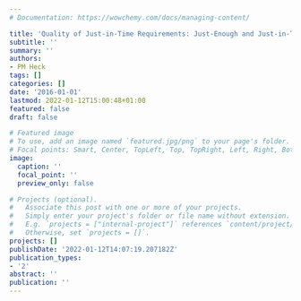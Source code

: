 ```yaml
---
# Documentation: https://wowchemy.com/docs/managing-content/

title: 'Quality of Just-in-Time Requirements: Just-Enough and Just-in-Time'
subtitle: ''
summary: ''
authors:
- PM Heck
tags: []
categories: []
date: '2016-01-01'
lastmod: 2022-01-12T15:00:48+01:00
featured: false
draft: false

# Featured image
# To use, add an image named `featured.jpg/png` to your page's folder.
# Focal points: Smart, Center, TopLeft, Top, TopRight, Left, Right, BottomLeft, Bottom, BottomRight.
image:
  caption: ''
  focal_point: ''
  preview_only: false

# Projects (optional).
#   Associate this post with one or more of your projects.
#   Simply enter your project's folder or file name without extension.
#   E.g. `projects = ["internal-project"]` references `content/project/deep-learning/index.md`.
#   Otherwise, set `projects = []`.
projects: []
publishDate: '2022-01-12T14:07:19.207182Z'
publication_types:
- '2'
abstract: ''
publication: ''
---
```

